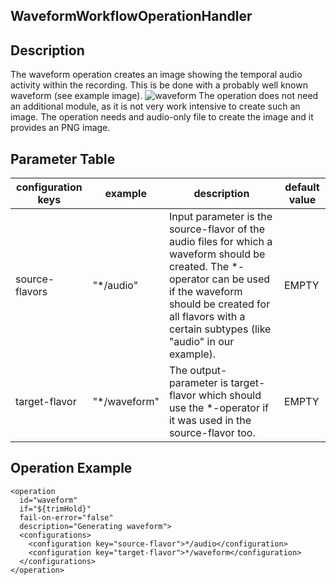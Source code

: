 ## WaveformWorkflowOperationHandler

## Description
The waveform operation creates an image showing the temporal audio activity within the recording. This is be done with a probably well known waveform (see example image).
![waveform](workflowoperationhandlers/waveform.png)
The operation does not need an additional module, as it is not very work intensive to create such an image. The operation needs and audio-only file to create the image and it provides an PNG image.

## Parameter Table

|configuration keys|example|description|default value|
|------------------|-------|-----------|-------------|
|source-flavors|"*/audio"|Input parameter is the source-flavor of the audio files for which a waveform should be created. The *-operator can be used if the waveform should be created for all flavors with a certain subtypes (like "audio" in our example).|EMPTY|
|target-flavor	|"*/waveform"	|The output-parameter is target-flavor which should use the *-operator if it was used in the source-flavor too.|EMPTY|

## Operation Example

    <operation
      id="waveform"
      if="${trimHold}"
      fail-on-error="false"
      description="Generating waveform">
      <configurations>
        <configuration key="source-flavor">*/audio</configuration>
        <configuration key="target-flavor">*/waveform</configuration>
      </configurations>
    </operation>
